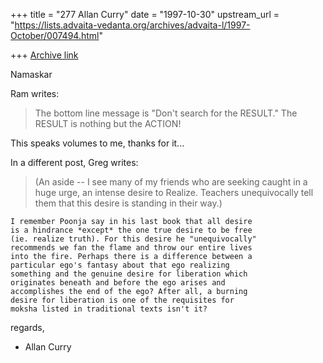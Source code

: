 +++
title = "277 Allan Curry"
date = "1997-10-30"
upstream_url = "https://lists.advaita-vedanta.org/archives/advaita-l/1997-October/007494.html"

+++
[Archive link](https://lists.advaita-vedanta.org/archives/advaita-l/1997-October/007494.html)

Namaskar

Ram writes:

>    The bottom line message is "Don't search for the
>    RESULT." The RESULT is nothing but the ACTION!

This speaks volumes to me, thanks for it...

In a different post, Greg writes:

>    (An aside -- I see many of my friends who are seeking
>    caught in a huge urge, an intense desire to Realize.
>    Teachers unequivocally tell them that this desire is
>    standing in their way.)

    I remember Poonja say in his last book that all desire
    is a hindrance *except* the one true desire to be free
    (ie. realize truth). For this desire he "unequivocally"
    recommends we fan the flame and throw our entire lives
    into the fire. Perhaps there is a difference between a
    particular ego's fantasy about that ego realizing
    something and the genuine desire for liberation which
    originates beneath and before the ego arises and
    accomplishes the end of the ego? After all, a burning
    desire for liberation is one of the requisites for
    moksha listed in traditional texts isn't it?


regards,

- Allan Curry

